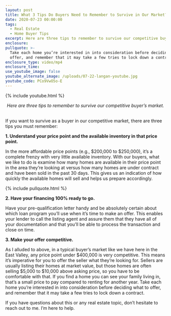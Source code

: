 ```yaml
---
layout: post
title: What 3 Tips Do Buyers Need to Remember to Survive in Our Market?
date: 2020-07-23 00:00:00
tags:
  - Real Estate
  - Home Buyer Tips
excerpt: Here are three tips to remember to survive our competitive buyer’s market.
enclosure:
pullquote: >-
  Take each home you’re interested in into consideration before deciding what to
  offer, and remember that it may take a few tries to lock down a contract.
enclosure_type: video/mp4
enclosure_time:
use_youtube_image: false
youtube_alternate_image: /uploads/07-22-langan-youtube.jpg
youtube_code: PCo9VwO5o-E
---
```


{% include youtube.html %}

<center><em>Here are three tips to remember to survive our competitive buyer&rsquo;s market.</em></center>

<br>If you want to survive as a buyer in our competitive market, there are three tips you must remember:

**1\. Understand your price point and the available inventory in that price point.**

In the more affordable price points (e.g., $200,000 to $250,000), it’s a complete frenzy with very little available inventory. With our buyers, what we like to do is examine how many homes are available in their price point in the area they’re looking at versus how many homes are under contract and have been sold in the past 30 days. This gives us an indication of how quickly the available homes will sell and helps us prepare accordingly.

{% include pullquote.html %}

**2\. Have your financing 100% ready to go.**

Have your pre-qualification letter handy and be absolutely certain about which loan program you’ll use when it’s time to make an offer. This enables your lender to call the listing agent and assure them that they have all of your documentation and that you’ll be able to process the transaction and close on time.

**3\. Make your offer competitive.**

As I alluded to above, in a typical buyer’s market like we have here in the East Valley, any price point under $400,000 is very competitive. This means it’s imperative for you to offer the seller what they’re looking for. Sellers are usually listing their homes at market value, but those homes are often selling $5,000 to $10,000 above asking price, so you have to be comfortable with that. If you find a home you can see your family living in, that’s a small price to pay compared to renting for another year. Take each home you’re interested in into consideration before deciding what to offer, and remember that it may take a few tries to lock down a contract.

If you have questions about this or any real estate topic, don’t hesitate to reach out to me. I’m here to help.